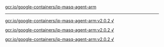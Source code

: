 [gcr.io/google-containers/ip-masq-agent-arm](https://hub.docker.com/r/anjia0532/google-containers.ip-masq-agent-arm/tags/) 

----
[gcr.io/google-containers/ip-masq-agent-arm:v2.0.2 √](https://hub.docker.com/r/anjia0532/google-containers.ip-masq-agent-arm/tags/)

[gcr.io/google-containers/ip-masq-agent-arm:v2.0.2 √](https://hub.docker.com/r/anjia0532/google-containers.ip-masq-agent-arm/tags/)

[gcr.io/google-containers/ip-masq-agent-arm:v2.0.2 √](https://hub.docker.com/r/anjia0532/google-containers.ip-masq-agent-arm/tags/)

